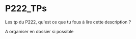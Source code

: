 # P222_TPs
Les tp du P222, qu'est ce que tu fous à lire cette description ?

A organiser en dossier si possible
